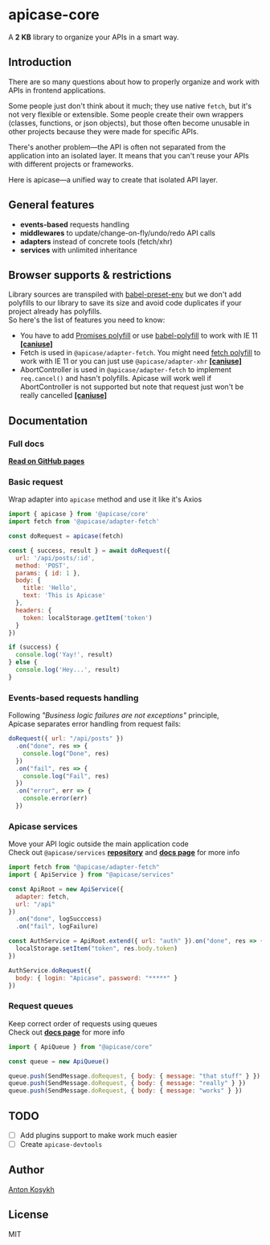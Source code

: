# apicase-core

A **2 KB** library to organize your APIs in a smart way.

## Introduction

There are so many questions about how to properly organize and work with APIs in frontend applications.

Some people just don't think about it much; they use native `fetch`, but it's not very flexible or extensible. Some people create their own wrappers (classes, functions, or json objects), but those often become unusable in other projects because they were made for specific APIs.

There's another problem—the API is often not separated from the application into an isolated layer. It means that you can't reuse your APIs with different projects or frameworks.

Here is apicase—a unified way to create that isolated API layer.

## General features

* **events-based** requests handling
* **middlewares** to update/change-on-fly/undo/redo API calls
* **adapters** instead of concrete tools (fetch/xhr)
* **services** with unlimited inheritance

## Browser supports & restrictions

Library sources are transpiled with [babel-preset-env](https://babeljs.io/docs/en/babel-preset-env/) but we don't add polyfills to our library to save its size and avoid code duplicates if your project already has polyfills.  
So here's the list of features you need to know:
- You have to add [Promises polyfill](https://www.npmjs.com/package/promise-polyfill) or use [babel-polyfill](https://www.npmjs.com/package/babel-polyfill) to work with IE 11 [**[caniuse]**](https://caniuse.com/#feat=promises)
- Fetch is used in `@apicase/adapter-fetch`. You might need [fetch polyfill](https://github.com/github/fetch) to work with IE 11 or you  can just use `@apicase/adapter-xhr` [**[caniuse]**](https://caniuse.com/#feat=fetch)
- AbortController is used in `@apicase/adapter-fetch` to implement `req.cancel()` and hasn't polyfills. Apicase will work well if AbortController is not supported but note that request just won't be really cancelled [**[caniuse]**](https://caniuse.com/#feat=abortcontroller)

## Documentation

### Full docs

[**Read on GitHub pages**](https://apicase.github.io)

### Basic request

Wrap adapter into `apicase` method and use it like it's Axios

```javascript
import { apicase } from '@apicase/core'
import fetch from '@apicase/adapter-fetch'

const doRequest = apicase(fetch)

const { success, result } = await doRequest({
  url: '/api/posts/:id',
  method: 'POST',
  params: { id: 1 },
  body: {
    title: 'Hello',
    text: 'This is Apicase'
  },
  headers: {
    token: localStorage.getItem('token')
  }
})

if (success) {
  console.log('Yay!', result)
} else {
  console.log('Hey...', result)
}
```

### Events-based requests handling

Following _"Business logic failures are not exceptions"_ principle,  
Apicase separates error handling from request fails:

```javascript
doRequest({ url: "/api/posts" })
  .on("done", res => {
    console.log("Done", res)
  })
  .on("fail", res => {
    console.log("Fail", res)
  })
  .on("error", err => {
    console.error(err)
  })
```

### Apicase services

Move your API logic outside the main application code  
Check out `@apicase/services` [**repository**](https://github.com/apicase/services) and [**docs page**](https://kelin2025.gitbooks.io/apicase/content/anatomy/services.html) for more info

```javascript
import fetch from "@apicase/adapter-fetch"
import { ApiService } from "@apicase/services"

const ApiRoot = new ApiService({
  adapter: fetch,
  url: "/api"
})
  .on("done", logSucccess)
  .on("fail", logFailure)

const AuthService = ApiRoot.extend({ url: "auth" }).on("done", res => {
  localStorage.setItem("token", res.body.token)
})

AuthService.doRequest({
  body: { login: "Apicase", password: "*****" }
})
```

### Request queues

Keep correct order of requests using queues  
Check out [**docs page**](https://kelin2025.gitbooks.io/apicase/content/anatomy/queues.html) for more info

```javascript
import { ApiQueue } from "@apicase/core"

const queue = new ApiQueue()

queue.push(SendMessage.doRequest, { body: { message: "that stuff" } })
queue.push(SendMessage.doRequest, { body: { message: "really" } })
queue.push(SendMessage.doRequest, { body: { message: "works" } })
```

## TODO

* [ ] Add plugins support to make work much easier
* [ ] Create `apicase-devtools`

## Author

[Anton Kosykh](https://github.com/Kelin2025)

## License

MIT

